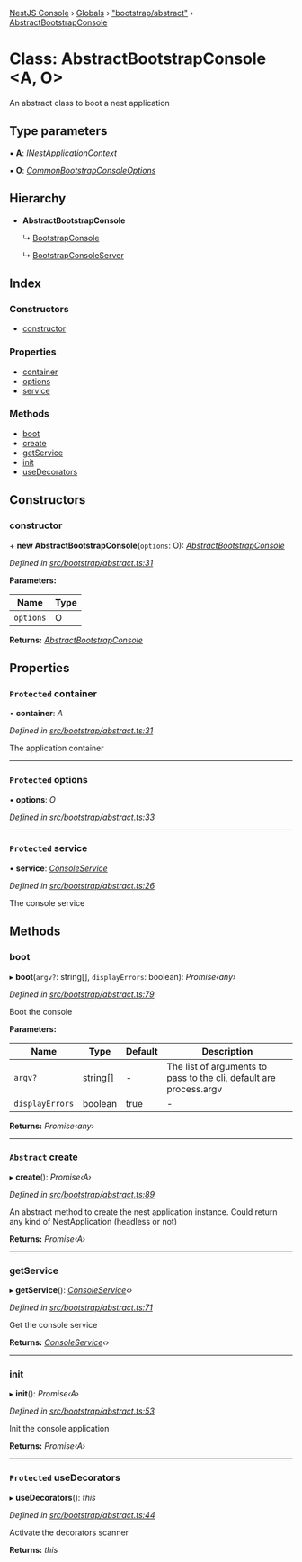 [NestJS Console](../README.md) › [Globals](../globals.md) › ["bootstrap/abstract"](../modules/_bootstrap_abstract_.md) › [AbstractBootstrapConsole](_bootstrap_abstract_.abstractbootstrapconsole.md)

# Class: AbstractBootstrapConsole <**A, O**>

An abstract class to boot a nest application

## Type parameters

▪ **A**: *INestApplicationContext*

▪ **O**: *[CommonBootstrapConsoleOptions](../interfaces/_bootstrap_abstract_.commonbootstrapconsoleoptions.md)*

## Hierarchy

* **AbstractBootstrapConsole**

  ↳ [BootstrapConsole](_bootstrap_console_.bootstrapconsole.md)

  ↳ [BootstrapConsoleServer](_bootstrap_server_.bootstrapconsoleserver.md)

## Index

### Constructors

* [constructor](_bootstrap_abstract_.abstractbootstrapconsole.md#constructor)

### Properties

* [container](_bootstrap_abstract_.abstractbootstrapconsole.md#protected-container)
* [options](_bootstrap_abstract_.abstractbootstrapconsole.md#protected-options)
* [service](_bootstrap_abstract_.abstractbootstrapconsole.md#protected-service)

### Methods

* [boot](_bootstrap_abstract_.abstractbootstrapconsole.md#boot)
* [create](_bootstrap_abstract_.abstractbootstrapconsole.md#abstract-create)
* [getService](_bootstrap_abstract_.abstractbootstrapconsole.md#getservice)
* [init](_bootstrap_abstract_.abstractbootstrapconsole.md#init)
* [useDecorators](_bootstrap_abstract_.abstractbootstrapconsole.md#protected-usedecorators)

## Constructors

###  constructor

\+ **new AbstractBootstrapConsole**(`options`: O): *[AbstractBootstrapConsole](_bootstrap_abstract_.abstractbootstrapconsole.md)*

*Defined in [src/bootstrap/abstract.ts:31](https://github.com/Pop-Code/nestjs-console/blob/7562159/src/bootstrap/abstract.ts#L31)*

**Parameters:**

Name | Type |
------ | ------ |
`options` | O |

**Returns:** *[AbstractBootstrapConsole](_bootstrap_abstract_.abstractbootstrapconsole.md)*

## Properties

### `Protected` container

• **container**: *A*

*Defined in [src/bootstrap/abstract.ts:31](https://github.com/Pop-Code/nestjs-console/blob/7562159/src/bootstrap/abstract.ts#L31)*

The application container

___

### `Protected` options

• **options**: *O*

*Defined in [src/bootstrap/abstract.ts:33](https://github.com/Pop-Code/nestjs-console/blob/7562159/src/bootstrap/abstract.ts#L33)*

___

### `Protected` service

• **service**: *[ConsoleService](_service_.consoleservice.md)*

*Defined in [src/bootstrap/abstract.ts:26](https://github.com/Pop-Code/nestjs-console/blob/7562159/src/bootstrap/abstract.ts#L26)*

The console service

## Methods

###  boot

▸ **boot**(`argv?`: string[], `displayErrors`: boolean): *Promise‹any›*

*Defined in [src/bootstrap/abstract.ts:79](https://github.com/Pop-Code/nestjs-console/blob/7562159/src/bootstrap/abstract.ts#L79)*

Boot the console

**Parameters:**

Name | Type | Default | Description |
------ | ------ | ------ | ------ |
`argv?` | string[] | - | The list of arguments to pass to the cli, default are process.argv  |
`displayErrors` | boolean | true | - |

**Returns:** *Promise‹any›*

___

### `Abstract` create

▸ **create**(): *Promise‹A›*

*Defined in [src/bootstrap/abstract.ts:89](https://github.com/Pop-Code/nestjs-console/blob/7562159/src/bootstrap/abstract.ts#L89)*

An abstract method to create the nest application instance.
Could return any kind of NestApplication (headless or not)

**Returns:** *Promise‹A›*

___

###  getService

▸ **getService**(): *[ConsoleService](_service_.consoleservice.md)‹›*

*Defined in [src/bootstrap/abstract.ts:71](https://github.com/Pop-Code/nestjs-console/blob/7562159/src/bootstrap/abstract.ts#L71)*

Get the console service

**Returns:** *[ConsoleService](_service_.consoleservice.md)‹›*

___

###  init

▸ **init**(): *Promise‹A›*

*Defined in [src/bootstrap/abstract.ts:53](https://github.com/Pop-Code/nestjs-console/blob/7562159/src/bootstrap/abstract.ts#L53)*

Init the console application

**Returns:** *Promise‹A›*

___

### `Protected` useDecorators

▸ **useDecorators**(): *this*

*Defined in [src/bootstrap/abstract.ts:44](https://github.com/Pop-Code/nestjs-console/blob/7562159/src/bootstrap/abstract.ts#L44)*

Activate the decorators scanner

**Returns:** *this*
